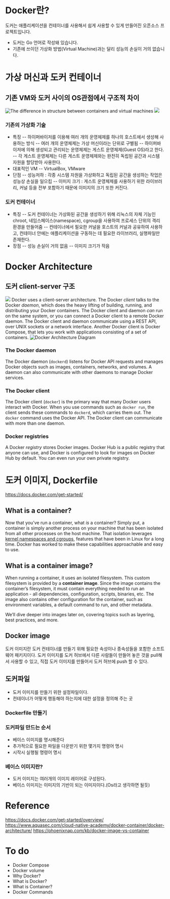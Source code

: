 
# Docker란?
도커는 애플리케이션을 컨테이너를 사용해서 쉽게 사용할 수 있게 만들어진 오픈소스 프로젝트입니다.
- 도커는 Go 언어로 작성돼 있습니다.
- 기존에 쓰이던 가상화 방법(Virtual Machine)과는 달리 성능의 손실이 거의 없습니다.
# 가상 머신과 도커 컨테이너
## 기존 VM와 도커 사이의 OS관점에서 구조적 차이
![The difference in structure between containers and virtual machines](https://phoenixnap.com/kb/wp-content/uploads/2021/04/container-vs-virtual-machine.png)
![](https://lh3.googleusercontent.com/uA93VmaaFG1jPCuA0U7fo2ZP74FCax6_8aH2Ht_H7-xhcEA-whSCSH8u2G58DxY9Jjdshu4_4r25X0qOwz2mCvdbLuObfhLnRqcWlqDr_DesiXiF14pyAotygkpNkoIV4oo9QGLBEDc2nZPJ0jdEsyC94lRtXiktDzyUs_ceZRGJkMKV8YefI7Y9P4WCwE_BxydgjjgxiMRTLtJ5-vTJusZRyETMI4nbTuv8yr5lnhLJX6nMjqWkCsUyjcOq8SEOgQi_LcxvW3RjyYAmwBhrpV9NOvGIrB7LsHgRce9m_R9WGSfasks_Xj8PkM63wMxtqtqO_01XlOEE39tlPtEwP2p19fL_aX4-guJEIALDSI5zuRr5TDWkDDutsD8LJLM0l3y7M-VUH0IKVKdcW_dKeN5U69O8Y34uC_ddRN8aYb0XmimmQLuRUmahOCnV21WMpXk91345aJIVY3vd1p18kQ-ZBl9c-pOs_WbNUI4rgaQjEtP8cHAgEUnpm4HKWTsRxzdubNNMucDlcXnwcSJ4zm4oy_OZi4m8qrMDM40tk2r2Wb0uFgzsrAaU2LyO4m1Vfo6NRWfDuKATyQ_FUO2k0hZf0sLKdaLwpxwmTEu36Mz55MjC0Q7nmPO-2I_b11eRDch1AYDw2jBgKERCQoZ9wm697OFssIyArXB--DIGKxPQWauflcNBcE350n5nGaJ4t7P11DCU24NaZ0r47IUx-CFg=w1385-h736-no?authuser=0)
### 기존의 가상화 기술
- 특징
-- 하이퍼바이저를 이용해 여러 개의 운영체제를 하나의 호스트에서 생성해 사용하는 방식
-- 여러 개의 운영체제는 가상 머신이라는 단위로 구별됨
-- 하이퍼바이저에 의해 생성되고 관리되는 운영체제는 게스트 운영체제(Guest OS)라고 한다.
-- 각 게스트 운영체제는 다른 게스트 운영체제와는 완전히 독립된 공간과 시스템 자원을 할당받아 사용한다.
- 대표적인 VM 
-- VirtualBox, VMware
- 단점
-- 성능저하 : 각종 시스템 자원을 가상화하고 독립된 공간을 생성하는 작업은 성능상 손실을 일으킴
-- 이미지 크기 :  게스트 운영체제를 사용하기 위한 라이브러리, 커널 등을 전부 포함하기 때문에 이미지의 크기 또한 커진다. 
### 도커 컨테이너
- 특징
-- 도커 컨테이너는 가상화된 공간을 생성하기 위해 리눅스의 자체 기능인 chroot, 네임스페이스(namespace), cgroup을 사용하여 프로세스 단위의 격리 환경을 만들어줌 
-- 컨테이너에서 필요한 커널을 호스트의 커널과 공유하여 사용하고, 컨테이너 안에는 애플리케이션을 구동하는 데 필요한 라이브러리, 실행파일만 존재한다.
- 장점
-- 성능 손실이 거의 없음
-- 이미지 크기가 작음

# Docker Architecture
## 도커 client-server 구조
![](https://wiki.aquasec.com/download/attachments/2854889/Docker_Engine.png?version=1&modificationDate=1520172702424&api=v2)
Docker uses a client-server architecture. The Docker _client_ talks to the Docker _daemon_, which does the heavy lifting of building, running, and distributing your Docker containers. The Docker client and daemon _can_ run on the same system, or you can connect a Docker client to a remote Docker daemon. The Docker client and daemon communicate using a REST API, over UNIX sockets or a network interface. Another Docker client is Docker Compose, that lets you work with applications consisting of a set of containers.
![Docker Architecture Diagram](https://docs.docker.com/engine/images/architecture.svg)
 
### The Docker daemon[](https://docs.docker.com/get-started/overview/#the-docker-daemon)

The Docker daemon (`dockerd`) listens for Docker API requests and manages Docker objects such as images, containers, networks, and volumes. A daemon can also communicate with other daemons to manage Docker services.

### The Docker client[](https://docs.docker.com/get-started/overview/#the-docker-client)

The Docker client (`docker`) is the primary way that many Docker users interact with Docker. When you use commands such as  `docker run`, the client sends these commands to  `dockerd`, which carries them out. The  `docker`  command uses the Docker API. The Docker client can communicate with more than one daemon.

### Docker registries[](https://docs.docker.com/get-started/overview/#docker-registries)

A Docker  _registry_  stores Docker images. Docker Hub is a public registry that anyone can use, and Docker is configured to look for images on Docker Hub by default. You can even run your own private registry.

# 도커 이미지, Dockerfile
https://docs.docker.com/get-started/
## What is a container?[](https://docs.docker.com/get-started/#what-is-a-container)
Now that you’ve run a container, what  _is_  a container? Simply put, a container is simply another process on your machine that has been isolated from all other processes on the host machine. That isolation leverages  [kernel namespaces and cgroups](https://medium.com/@saschagrunert/demystifying-containers-part-i-kernel-space-2c53d6979504), features that have been in Linux for a long time. Docker has worked to make these capabilities approachable and easy to use.
## What is a container image?[](https://docs.docker.com/get-started/#what-is-a-container-image)
When running a container, it uses an isolated filesystem. This custom filesystem is provided by a  **container image**. Since the image contains the container’s filesystem, it must contain everything needed to run an application - all dependencies, configuration, scripts, binaries, etc. The image also contains other configuration for the container, such as environment variables, a default command to run, and other metadata.

We’ll dive deeper into images later on, covering topics such as layering, best practices, and more.
## Docker image
도커 이미지란 도커 컨테이너를 만들기 위해 필요한 속성이나 종속성들을 포함한 소프트웨어 패키지이다.
도커 이미지를 도커 허브에서 다른 사람들이 만들어 놓은 것을 pull해서 사용할 수 있고, 직접 도커 이미지를 만들어서 도커 허브에 push 할 수 있다.

## 도커파일
- 도커 이미지를 만들기 위한 설정파일이다.
- 컨테이너가 어떻게 행동해야 하는지에 대한 설정을 정의해 주는 곳
### Dockerfile 만들기
### 도커파일 만드는 순서
- 베이스 이미지를 명시해준다
- 추가적으로 필요한 파일을 다운받기 위한 몇가지 명령어 명시
- 시작시 실행될 명령어 명시
### 베이스 이미지란?

- 도커 이미지는 여러개의 이미지 레이어로 구성된다.
- 베이스 이미지는 이미지의 기반이 되는 이미지이다.(Os라고 생각하면 될듯)

# Reference
https://docs.docker.com/get-started/overview/
https://www.aquasec.com/cloud-native-academy/docker-container/docker-architecture/
https://phoenixnap.com/kb/docker-image-vs-container
#  To do
- Docker Compose
- Docker volume
- Why Docker?
- What is Docker?
- What is Container?
- Docker Commands
<!--stackedit_data:
eyJoaXN0b3J5IjpbLTgxNTMzMjM3LC0xMzYyNDk5MzYyLC0xMD
E3MjgyODgxLDE3NzI0MzgzMywxNzAxMzEyMzQxLC01NjI5ODQy
MTcsLTEwOTgwMjY1NTMsLTgzNDA5MDIwMSwtMTgzNTY2MjgwNC
wtMTU1MTIwNzM5LC0xMDAyMTQ2NDk4LDExNDc5OTgzNiwxNDMy
MjU3NzQ5LC0xOTI4OTI2NjkzLDM1OTQxNjI2MCwxNjAzNjc5Mz
kyXX0=
-->